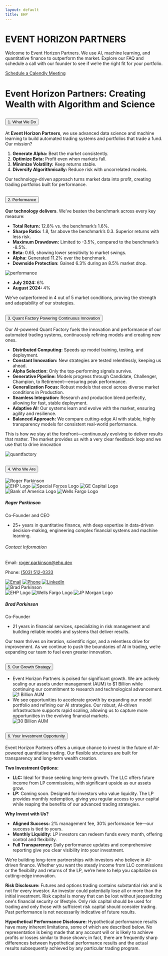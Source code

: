 ```yaml
---
layout: default
title: EHP
---
```

<!-- Welcome Banner -->
<div class="container mt-4">
  <div class="welcome-banner">
    <h1 class="custom-font">
      <span class="event-horizon">EVENT HORIZON</span>
      <span class="partners">PARTNERS</span>
    </h1>
    <p>Welcome to Event Horizon Partners. We use AI, machine learning, and quantitative finance to outperform the market. Explore our FAQ and schedule a call with our founder to see if we’re the right fit for your portfolio.</p>
    <!-- add part here to track some metrics on calendly clicking -->
    <a href="https://calendly.com/roger-parkinson-ehp/30min" class="btn btn-custom" id="calendly-welcome-btn">Schedule a Calendly Meeting</a>
  </div>
<!-- FAQ section -->
<div class="container faq-container mt-4">
  <h1 class="text-center">Event Horizon Partners: Creating Wealth with Algorithm and Science</h1>
  <div class="accordion" id="accordionPanelsStayOpenExample">
    <!-- Introduction Section -->
    <div class="accordion-item">
      <h2 class="accordion-header">
        <button class="accordion-button" type="button" data-bs-toggle="collapse" data-bs-target="#collapseApproach" aria-expanded="true" aria-controls="collapseApproach">
          1. What We Do
        </button>
      </h2>
      <div id="collapseApproach" class="accordion-collapse collapse show">
        <div class="accordion-body">
          <p>At <strong>Event Horizon Partners</strong>, we use advanced data science and machine learning to build automated trading systems and portfolios that trade a fund. Our mission?</p>
          <ol>
            <li><strong>Generate Alpha:</strong> Beat the market consistently.</li>
            <li><strong>Optimize Beta:</strong> Profit even when markets fall.</li>
            <li><strong>Minimize Volatility:</strong> Keep returns stable.</li>
            <li><strong>Diversify Algorithmically:</strong> Reduce risk with uncorrelated models.</li>
          </ol>
          <p>Our technology-driven approach turns market data into profit, creating trading portfolios built for performance.</p>
        </div>
      </div>
    </div>
    <!-- Performance Section -->
    <div class="accordion-item">
      <h2 class="accordion-header">
        <button class="accordion-button" type="button" data-bs-toggle="collapse" data-bs-target="#collapsePerformance" aria-expanded="true" aria-controls="collapsePerformance">
          2. Performance
        </button>
      </h2>
      <div id="collapsePerformance" class="accordion-collapse collapse show">
        <div class="accordion-body">
          <p><strong>Our technology delivers</strong>. We’ve beaten the benchmark across every key measure:</p>
          <ul>
            <li><strong>Total Return:</strong> 12.8% vs. the benchmark’s 1.6%.</li>
            <li><strong>Sharpe Ratio:</strong> 1.8, far above the benchmark’s 0.3. Superior returns with less risk.</li>
            <li><strong>Maximum Drawdown:</strong> Limited to -3.5%, compared to the benchmark’s -8.5%.</li>
            <li><strong>Beta:</strong> 0.65, showing lower sensitivity to market swings.</li>
            <li><strong>Alpha:</strong> Generated 11.2% over the benchmark.</li>
            <li><strong>Downside Protection:</strong> Gained 6.3% during an 8.5% market drop.</li>
          </ul>
          <div class="responsive-image-container">
            <img src="{{ site.baseurl }}/assets/images/FAQ_img/2_performance.png" alt="performance">
          </div>
          <ul>
            <li><strong>July 2024:</strong> 6%</li>
            <li><strong>August 2024:</strong> 4%</li>
          </ul>
          <p>We’ve outperformed in 4 out of 5 market conditions, proving the strength and adaptability of our strategies.</p>
        </div>
      </div>
    </div>
    <!-- The Quant Factory Section -->
    <div class="accordion-item">
      <h2 class="accordion-header">
        <button class="accordion-button" type="button" data-bs-toggle="collapse" data-bs-target="#collapseQuantFactory" aria-expanded="true" aria-controls="collapseQuantFactory">
          3. Quant Factory Powering Continuous Innovation
        </button>
      </h2>
      <div id="collapseQuantFactory" class="accordion-collapse collapse show">
        <div class="accordion-body">
          <p>Our AI-powered Quant Factory fuels the innovation and performance of our automated trading systems, continuously refining models and creating new ones.</p>
          <ul>
            <li><strong>Distributed Computing:</strong> Speeds up model training, testing, and deployment.</li>
            <li><strong>Constant Innovation:</strong> New strategies are tested relentlessly, keeping us ahead.</li>
            <li><strong>Alpha Selection:</strong> Only the top-performing signals survive. </li>
            <li><strong>Generative Pipeline:</strong> Models progress through Candidate, Challenger, Champion, to Retirement—ensuring peak performance.</li>
            <li><strong>Generalization Focus:</strong> Robust models that excel across diverse market conditions in Production.</li>
            <li><strong>Seamless Integration:</strong> Research and production blend perfectly, allowing for fast, stable deployment.</li>
            <li><strong>Adaptive AI:</strong> Our systems learn and evolve with the market, ensuring agility and resilience.</li>
            <li><strong>Balanced Approach:</strong> We compare cutting-edge AI with stable, highly transparency models for consistent real-world performance.</li>          
          </ul>
          <p>This is how we stay at the forefront—continuously evolving to deliver results that matter. The market provides us with a very clear feedback loop and we use that to drive innovation</p>
          <div class="responsive-image-container">
            <img src="{{ site.baseurl }}/assets/images/FAQ_img/1.3_quantfactory.png" alt="quantfactory">
          </div>
      </div>
    </div>
  </div>
    <!-- Leadership Section -->
    <div class="accordion-item">
      <h2 class="accordion-header">
        <button class="accordion-button" type="button" data-bs-toggle="collapse" data-bs-target="#collapseLeadership" aria-expanded="true" aria-controls="collapseLeadership">
          4. Who We Are
        </button>
      </h2>
      <div id="collapseLeadership" class="accordion-collapse collapse show">
        <div class="accordion-body">
          <div class="row row-cols-1 row-cols-md-2 g-4 mb-4">
            <!-- Roger Parkinson -->
            <div class="col">
              <div class="faq-card bg-dark text-white shadow-lg h-100">
                <div class="faq-card-img">
                  <img src="{{ site.baseurl }}/assets/images/people/roger_linkedin.jfif" alt="Roger Parkinson">
                  <div class="logos-container mt-3">
                    <img src="{{ site.baseurl }}/assets/images/logos/ehp_logo.png" alt="EHP Logo">
                    <img src="{{ site.baseurl }}/assets/images/logos/specialforces_logo.png" alt="Special Forces Logo">
                    <img src="{{ site.baseurl }}/assets/images/logos/ge_capital_logo.jpg" alt="GE Capital Logo">
                    <img src="{{ site.baseurl }}/assets/images/logos/bofa_logo.png" alt="Bank of America Logo">
                    <img src="{{ site.baseurl }}/assets/images/logos/wells_fargo_logo.png" alt="Wells Fargo Logo">
                  </div>
                </div>
                <div class="faq-card-content">
                  <h5 class="faq-card-title">Roger Parkinson</h5>
                  <p class="faq-card-subtitle">Co-Founder and CEO</p>
                  <ul class="faq-list-unstyled">
                    <li>25+ years in quantitative finance, with deep expertise in data-driven decision-making, engineering complex financial systems and machine learning.</li>
                  </ul>
                  <div class="contact-card">
                    <h6>Contact Information</h6>
                    <p>Email: <a href="mailto:roger.parkinson@ehp.dev">roger.parkinson@ehp.dev</a></p>
                    <p>Phone: <a href="tel:+15035120333">(503) 512-0333</a></p>
                    <div class="contact-icons">
                      <a href="mailto:roger.parkinson@ehp.dev"><img src="{{ site.baseurl }}/assets/images/email_icon.png" alt="Email"></a>
                      <a href="tel:+15035120333"><img src="{{ site.baseurl }}/assets/images/phone_icon.png" alt="Phone"></a>
                      <a href="https://www.linkedin.com/in/roger-parkinson/" target="_blank"><img src="{{ site.baseurl }}/assets/images/linkedin_icon.png" alt="LinkedIn"></a>
                    </div>
                  </div>
                </div>
              </div>
            </div>
            <!-- Brad Parkinson -->
            <div class="col">
              <div class="faq-card bg-dark text-white shadow-lg h-100">
                <div class="faq-card-img">
                  <img src="{{ site.baseurl }}/assets/images/people/brad.jfif" alt="Brad Parkinson">
                  <div class="logos-container mt-3">
                    <img src="{{ site.baseurl }}/assets/images/logos/ehp_logo.png" alt="EHP Logo">
                    <img src="{{ site.baseurl }}/assets/images/logos/wells_fargo_logo.png" alt="Wells Fargo Logo">
                    <img src="{{ site.baseurl }}/assets/images/logos/jp_morgan_logo.png" alt="JP Morgan Logo">
                  </div>
                </div>
                <div class="faq-card-content">
                  <h5 class="faq-card-title">Brad Parkinson</h5>
                  <p class="faq-card-subtitle">Co-Founder</p>
                  <ul class="faq-list-unstyled">
                    <li>21 years in financial services, specializing in risk management and building reliable models and systems that deliver results.</li>
                  </ul>
                  <!-- Brad's contact information is commented out in the original code -->
                </div>
              </div>
            </div>
          </div>
          <p>Our team thrives on iteration, scientific rigor, and a relentless drive for improvement. As we continue to push the boundaries of AI in trading, we’re expanding our team to fuel even greater innovation.</p>
        </div>
      </div>
    </div>  
     <!-- Growth Strategy Section -->
    <div class="accordion-item">
      <h2 class="accordion-header">
        <button class="accordion-button" type="button" data-bs-toggle="collapse" data-bs-target="#collapseGrowthStrategy" aria-expanded="true" aria-controls="collapseGrowthStrategy">
          5. Our Growth Strategy
        </button>
      </h2>
      <div id="collapseGrowthStrategy" class="accordion-collapse collapse show">
        <div class="accordion-body">
          <ul>
            <li>Event Horizon Partners is poised for significant growth. We are actively scaling our assets under management (AUM) to $1 Billion while continuing our commitment to research and technological advancement.</li>
            <div class="responsive-image-container">
              <img src="{{ site.baseurl }}/assets/images/FAQ_img/5_growthmarkets.png" alt="1 Billion AUM">
            </div>
            <li>We see opportunities to accelerate growth by expanding our model portfolio and refining our AI strategies. Our robust, AI-driven infrastructure supports rapid scaling, allowing us to capture more opportunities in the evolving financial markets.</li>
            <div class="responsive-image-container">
              <img src="{{ site.baseurl }}/assets/images/FAQ_img/5_growth_intl.png" alt="30 Billion AUM">
            </div>
          </ul>
        </div>
      </div>
    </div>
    <!-- Investment Opportunity Section -->
    <div class="accordion-item">
      <h2 class="accordion-header">
        <button class="accordion-button" type="button" data-bs-toggle="collapse" data-bs-target="#collapseInvestmentOpportunity" aria-expanded="true" aria-controls="collapseInvestmentOpportunity">
          6. Your Investment Opportunity
        </button>
      </h2>
      <div id="collapseInvestmentOpportunity" class="accordion-collapse collapse show">
        <div class="accordion-body">
          <p>Event Horizon Partners offers a unique chance to invest in the future of AI-powered quantitative trading. Our flexible structures are built for transparency and long-term wealth creation.</p>
          <p><strong>Two Investment Options:</strong></p>
          <ul>
            <li><strong>LLC:</strong> Ideal for those seeking long-term growth. The LLC offers future income from LP commissions, with significant upside as our assets grow.</li>
            <li><strong>LP:</strong> Coming soon. Designed for investors who value liquidity. The LP provides monthly redemption, giving you regular access to your capital while reaping the benefits of our advanced trading strategies.</li>
          </ul>
          <p><strong>Why Invest with Us?</strong></p>
          <ul>
            <li><strong>Aligned Success:</strong> 2% management fee, 30% performance fee—our success is tied to yours.</li>
            <li><strong>Monthly Liquidity:</strong> LP investors can redeem funds every month, offering control and flexibility.</li>
            <li><strong>Full Transparency:</strong> Daily performance updates and comprehensive reporting give you clear visibility into your investment.</li>
          </ul>
          <p>We’re building long-term partnerships with investors who believe in AI-driven finance. Whether you want the steady income from LLC commissions or the flexibility and returns of the LP, we’re here to help you capitalize on cutting-edge innovation.</p>
        </div>
      </div>
    </div>
  </div>
  <div class="disclosures mt-4">
    <p><strong>Risk Disclosure:</strong> Futures and options trading contains substantial risk and is not for every investor. An investor could potentially lose all or more than the initial investment. Risk capital is money that can be lost without jeopardizing one's financial security or lifestyle. Only risk capital should be used for trading and only those with sufficient risk capital should consider trading. Past performance is not necessarily indicative of future results.</p>
    <p><strong>Hypothetical Performance Disclosure:</strong> Hypothetical performance results have many inherent limitations, some of which are described below. No representation is being made that any account will or is likely to achieve profits or losses similar to those shown; in fact, there are frequently sharp differences between hypothetical performance results and the actual results subsequently achieved by any particular trading program.</p>
  </div>
</div>